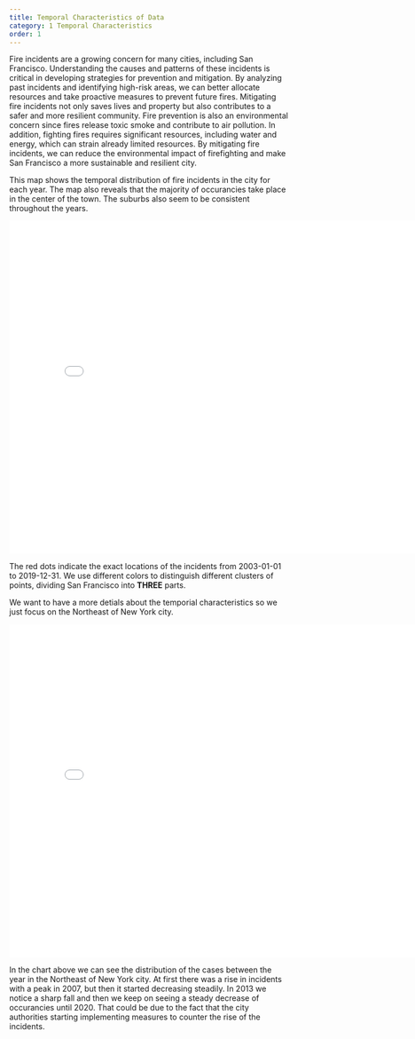 ```yaml
---
title: Temporal Characteristics of Data
category: 1 Temporal Characteristics
order: 1
---
```


Fire incidents are a growing concern for many cities, including San Francisco. Understanding the causes and patterns of these incidents is critical in developing strategies for prevention and mitigation. By analyzing past incidents and identifying high-risk areas, we can better allocate resources and take proactive measures to prevent future fires. Mitigating fire incidents not only saves lives and property but also contributes to a safer and more resilient community. Fire prevention is also an environmental concern since fires release toxic smoke and contribute to air pollution. In addition, fighting fires requires significant resources, including water and energy, which can strain already limited resources. By mitigating fire incidents, we can reduce the environmental impact of firefighting and make San Francisco a more sustainable and resilient city.

This map shows the temporal distribution of fire incidents in the city for each year. The map also reveals that the majority of occurancies take place in the center of the town. The suburbs also seem to be consistent throughout the years.

<embed 
       type="text/html" 
       src="/images/k-means_map.html"
       width="800"
       height="600"
       >    
  
The red dots indicate the exact locations of the incidents from 2003-01-01 to 2019-12-31. We use different colors to distinguish different clusters of points, dividing San Francisco into **THREE** parts. 

We want to have a more detials about the temporial characteristics so we just focus on the Northeast of New York city.


<embed 
       type="text/html" 
       src="/images/two_lines_chart.html"
       width="800"
       height="600"
       >    

In the chart above we can see the distribution of the cases between the year in the Northeast of New York city. At first there was a rise in incidents with a peak in 2007, but then it started decreasing steadily. In 2013 we notice a sharp fall and then we keep on seeing a steady decrease of occurancies until 2020.
That could be due to the fact that the city authorities starting implementing measures to counter the rise of the incidents. 

